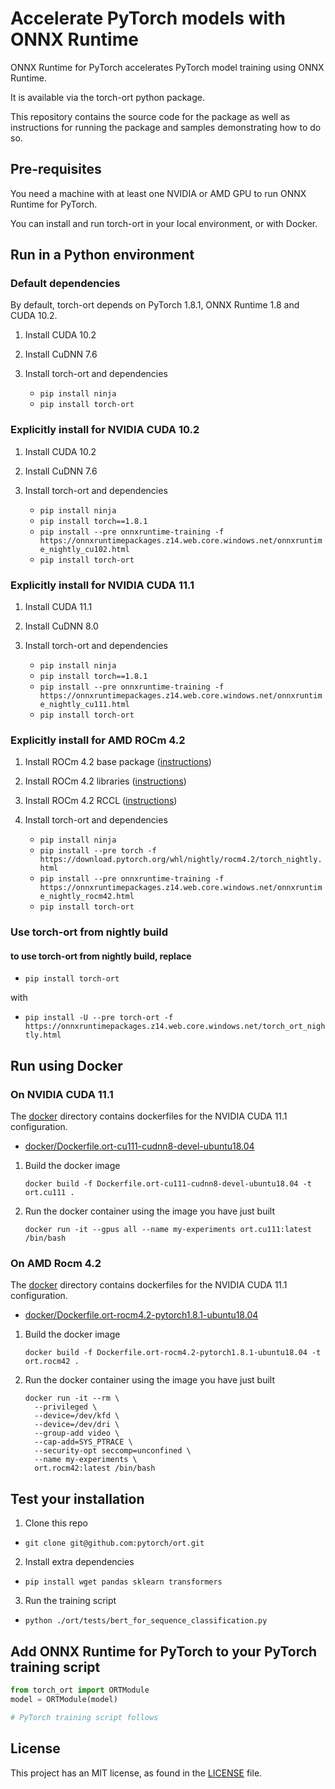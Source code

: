# Accelerate PyTorch models with ONNX Runtime

ONNX Runtime for PyTorch accelerates PyTorch model training using ONNX Runtime.

It is available via the torch-ort python package.

This repository contains the source code for the package as well as instructions for running the package and samples demonstrating how to do so.

## Pre-requisites

You need a machine with at least one NVIDIA or AMD GPU to run ONNX Runtime for PyTorch.

You can install and run torch-ort in your local environment, or with Docker.

## Run in a Python environment

### Default dependencies

By default, torch-ort depends on PyTorch 1.8.1, ONNX Runtime 1.8 and CUDA 10.2.

1. Install CUDA 10.2

2. Install CuDNN 7.6

3. Install torch-ort and dependencies

    - `pip install ninja`
    - `pip install torch-ort`

### Explicitly install for NVIDIA CUDA 10.2

1. Install CUDA 10.2

2. Install CuDNN 7.6

3. Install torch-ort and dependencies

    - `pip install ninja`
    - `pip install torch==1.8.1`
    - `pip install --pre onnxruntime-training -f https://onnxruntimepackages.z14.web.core.windows.net/onnxruntime_nightly_cu102.html`
    - `pip install torch-ort`

### Explicitly install for NVIDIA CUDA 11.1

1. Install CUDA 11.1

2. Install CuDNN 8.0

3. Install torch-ort and dependencies

    - `pip install ninja`
    - `pip install torch==1.8.1`
    - `pip install --pre onnxruntime-training -f https://onnxruntimepackages.z14.web.core.windows.net/onnxruntime_nightly_cu111.html`
    - `pip install torch-ort`

### Explicitly install for AMD ROCm 4.2

1. Install ROCm 4.2 base package ([instructions](https://rocmdocs.amd.com/en/latest/Installation_Guide/Installation-Guide.html))

2. Install ROCm 4.2 libraries ([instructions](https://rocmdocs.amd.com/en/latest/Installation_Guide/Software-Stack-for-AMD-GPU.html#machine-learning-and-high-performance-computing-software-stack-for-amd-gpu-v4-1))

3. Install ROCm 4.2 RCCL ([instructions](https://github.com/ROCmSoftwarePlatform/rccl/tree/rocm-4.2.0))

4. Install torch-ort and dependencies
    - `pip install ninja`
    - `pip install --pre torch -f https://download.pytorch.org/whl/nightly/rocm4.2/torch_nightly.html`
    - `pip install --pre onnxruntime-training -f https://onnxruntimepackages.z14.web.core.windows.net/onnxruntime_nightly_rocm42.html`
    - `pip install torch-ort`

### Use torch-ort from nightly build
#### to use torch-ort from nightly build, replace
   - `pip install torch-ort`

with
   - `pip install -U --pre torch-ort -f https://onnxruntimepackages.z14.web.core.windows.net/torch_ort_nightly.html`

## Run using Docker 

### On NVIDIA CUDA 11.1

The [docker](docker) directory contains dockerfiles for the NVIDIA CUDA 11.1 configuration.

- [docker/Dockerfile.ort-cu111-cudnn8-devel-ubuntu18.04](docker/Dockerfile.ort-cu111-cudnn8-devel-ubuntu18.04)

1. Build the docker image

    `docker build -f Dockerfile.ort-cu111-cudnn8-devel-ubuntu18.04 -t ort.cu111 .`

2. Run the docker container using the image you have just built

    `docker run -it --gpus all --name my-experiments ort.cu111:latest /bin/bash`

###  On AMD Rocm 4.2

The [docker](docker) directory contains dockerfiles for the NVIDIA CUDA 11.1 configuration.

- [docker/Dockerfile.ort-rocm4.2-pytorch1.8.1-ubuntu18.04](docker/Dockerfile.ort-rocm4.2-pytorch1.8.1-ubuntu18.04)

1. Build the docker image

    `docker build -f Dockerfile.ort-rocm4.2-pytorch1.8.1-ubuntu18.04 -t ort.rocm42 .`

2. Run the docker container using the image you have just built

    ```
    docker run -it --rm \
      --privileged \
      --device=/dev/kfd \
      --device=/dev/dri \
      --group-add video \
      --cap-add=SYS_PTRACE \
      --security-opt seccomp=unconfined \
      --name my-experiments \
      ort.rocm42:latest /bin/bash
    ```

## Test your installation

1. Clone this repo

- `git clone git@github.com:pytorch/ort.git`

2. Install extra dependencies

- `pip install wget pandas sklearn transformers`

3. Run the training script

- `python ./ort/tests/bert_for_sequence_classification.py`

## Add ONNX Runtime for PyTorch to your PyTorch training script

```python
from torch_ort import ORTModule
model = ORTModule(model)

# PyTorch training script follows
```

## License

This project has an MIT license, as found in the [LICENSE](LICENSE) file.

